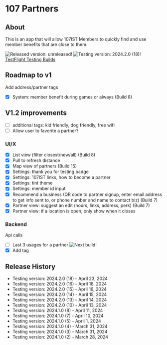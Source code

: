 # 107 Partners

## About

This is an app that will allow 107IST Members to quickly find and use member benefits that are close to them.

![Released version: unreleased!](https://img.shields.io/badge/Released_version-unreleased-purple)
![Testing version: 2024.2.0 (18)!](<https://img.shields.io/badge/Testing_version-2024.2.0_(18)-blue>)  
[TestFlight Testing Builds](https://testflight.apple.com/join/Fjx7M16y)

## Roadmap to v1

Add address/partner tags

- [x] System: member benefit during games or always (Build 8)

## V1.2 improvements

- [ ] additional tags: kid friendly, dog friendly, free wifi
- [ ] Allow user to favorite a partner?

### UI/X

- [x] List view (filter closest/new/all) (Build 8)
- [x] Pull to refresh distance
- [x] Map view of partners (Build 15)
- [x] Settings: thank you for testing badge
- [x] Settings: 107IST links, how to become a partner
- [x] Settings: tint theme
- [x] Settings: member id input
- [x] Recommend a business (QR code to partner signup, enter email address to get info sent to, or phone number and name to contact biz) (Build 7)
- [x] Partner view: suggest an edit (hours, links, address, perk) (Build 7)
- [x] Partner view: if a location is open, only show when it closes

### Backend

Api calls

- [ ] Last 3 usages for a partner ![Next build!](https://img.shields.io/badge/next_build-green)
- [x] Add tag

## Release History

- Testing version: 2024.2.0 (18) - April 23, 2024
- Testing version: 2024.2.0 (16) - April 18, 2024
- Testing version: 2024.2.0 (15) - April 16, 2024
- Testing version: 2024.2.0 (14) - April 15, 2024
- Testing version: 2024.2.0 (13) - April 14, 2024
- Testing version: 2024.2.0 (10) - April 13, 2024
- Testing version: 2024.1.0 (8) - April 11, 2024
- Testing version: 2024.1.0 (7) - April 10, 2024
- Testing version: 2024.1.0 (5) - April 1, 2024
- Testing version: 2024.1.0 (4) - March 31, 2024
- Testing version: 2024.1.0 (3) - March 31, 2024
- Testing version: 2024.1.0 (2) - March 28, 2024
